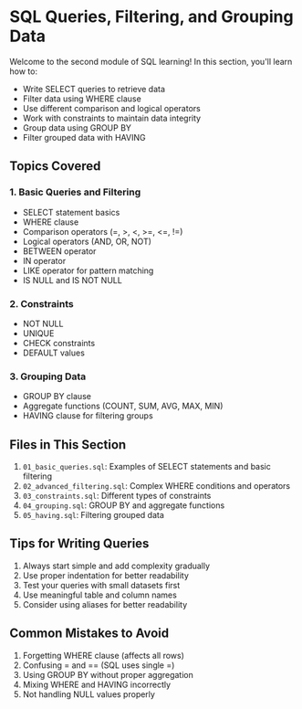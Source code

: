 # SQL Queries, Filtering, and Grouping Data

Welcome to the second module of SQL learning! In this section, you'll learn how to:
- Write SELECT queries to retrieve data
- Filter data using WHERE clause
- Use different comparison and logical operators
- Work with constraints to maintain data integrity
- Group data using GROUP BY
- Filter grouped data with HAVING

## Topics Covered

### 1. Basic Queries and Filtering
- SELECT statement basics
- WHERE clause
- Comparison operators (=, >, <, >=, <=, !=)
- Logical operators (AND, OR, NOT)
- BETWEEN operator
- IN operator
- LIKE operator for pattern matching
- IS NULL and IS NOT NULL

### 2. Constraints
- NOT NULL
- UNIQUE
- CHECK constraints
- DEFAULT values

### 3. Grouping Data
- GROUP BY clause
- Aggregate functions (COUNT, SUM, AVG, MAX, MIN)
- HAVING clause for filtering groups

## Files in This Section

1. `01_basic_queries.sql`: Examples of SELECT statements and basic filtering
2. `02_advanced_filtering.sql`: Complex WHERE conditions and operators
3. `03_constraints.sql`: Different types of constraints
4. `04_grouping.sql`: GROUP BY and aggregate functions
5. `05_having.sql`: Filtering grouped data

## Tips for Writing Queries

1. Always start simple and add complexity gradually
2. Use proper indentation for better readability
3. Test your queries with small datasets first
4. Use meaningful table and column names
5. Consider using aliases for better readability

## Common Mistakes to Avoid

1. Forgetting WHERE clause (affects all rows)
2. Confusing = and == (SQL uses single =)
3. Using GROUP BY without proper aggregation
4. Mixing WHERE and HAVING incorrectly
5. Not handling NULL values properly 
